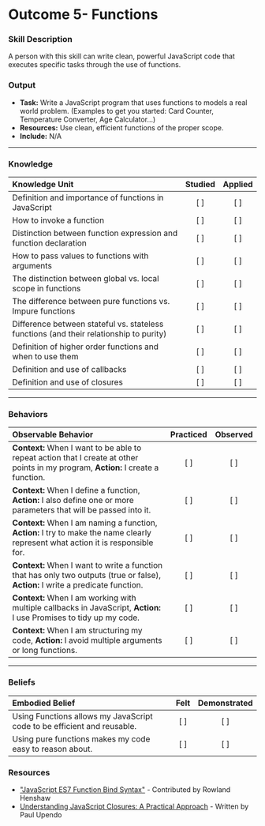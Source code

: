 # Outcome 5- Functions

### Skill Description
A person with this skill can write clean, powerful JavaScript code that executes specific tasks through the use of functions. 

### Output 
- **Task:** Write a JavaScript program that uses functions to models a real world problem. (Examples to get you started: Card Counter, Temperature Converter, Age Calculator…)
- **Resources:** Use clean, efficient functions of the proper scope. 
- **Include:** N/A

-------

### Knowledge

| Knowledge Unit   |      Studied      | Applied |
|:-------------|:------------------:|:--------:|
| Definition and importance of functions in JavaScript | [ ] | [ ] | 
| How to invoke a function | [ ] | [ ] | 
| Distinction between function expression and function declaration | [ ] | [ ] | 
| How to pass values to functions with arguments | [ ] | [ ] | 
| The distinction between global vs. local scope in functions | [ ] | [ ] |
| The difference between pure functions vs. Impure functions | [ ] | [ ] |
| Difference between stateful vs. stateless functions (and their relationship to purity) | [ ] | [ ] |
| Definition of higher order functions and when to use them | [ ] | [ ] |
| Definition and use of callbacks | [ ] | [ ] |
| Definition and use of closures | [ ] | [ ] |


-------

### Behaviors

| Observable Behavior   |      Practiced      | Observed |
|:-------------|:------------------:|:--------:|
| **Context:** When I want to be able to repeat action that I create at other points in my program, **Action:** I create a function. | [ ] | [ ] | 
| **Context:** When I define a function, **Action:** I also define one or more parameters that will be passed into it. | [ ] | [ ] | 
| **Context:** When I am naming a function, **Action:** I try to make the name clearly represent what action it is responsible for. | [ ] | [ ] |  
| **Context:** When I want to write a function that has only two outputs (true or false), **Action:** I write a predicate function. | [ ] | [ ] |  
| **Context:** When I am working with multiple callbacks in JavaScript, **Action:** I use Promises to tidy up my code. | [ ] | [ ] |  
| **Context:** When I am structuring my code, **Action:** I avoid multiple arguments or long functions. |   [ ]   |   [ ] |

-------

### Beliefs

| Embodied Belief   |      Felt      | Demonstrated |
|:-------------|:------------------:|:--------:|
| Using Functions allows my JavaScript code to be efficient and reusable. |   [ ]   |   [ ] |
| Using pure functions makes my code easy to reason about. |   [ ]   |   [ ] |


### Resources

- ["JavaScript ES7 Function Bind Syntax"](https://blog.jeremyfairbank.com/javascript/javascript-es7-function-bind-syntax/) - Contributed by Rowland Henshaw
- [Understanding JavaScript Closures: A Practical Approach](https://scotch.io/tutorials/understanding-javascript-closures-a-practical-approach) - Written by Paul Upendo 

